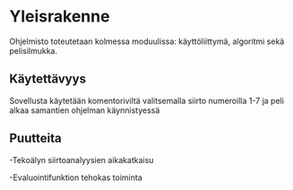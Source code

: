# Yleisrakenne

Ohjelmisto toteutetaan kolmessa moduulissa: käyttöliittymä, algoritmi sekä pelisilmukka.

## Käytettävyys

Sovellusta käytetään komentoriviltä valitsemalla siirto numeroilla 1-7 ja peli alkaa samantien ohjelman käynnistyessä 

## Puutteita

-Tekoälyn siirtoanalyysien aikakatkaisu

-Evaluointifunktion tehokas toiminta
